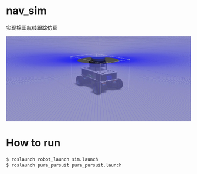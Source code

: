 # nav_sim

实现棉田航线跟踪仿真

![FWS Gazebo Simulation](img/fws.jpg)

How to run
============================
```
$ roslaunch robot_launch sim.launch 
$ roslaunch pure_pursuit pure_pursuit.launch 
```

